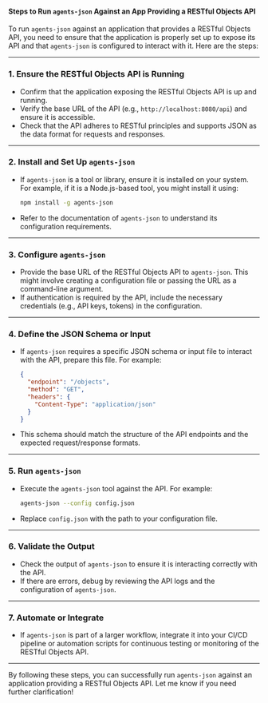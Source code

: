 #### Steps to Run `agents-json` Against an App Providing a RESTful Objects API

To run `agents-json` against an application that provides a RESTful Objects API, you need to ensure that the application is properly set up to expose its API and that `agents-json` is configured to interact with it. Here are the steps:

---

### **1. Ensure the RESTful Objects API is Running**
- Confirm that the application exposing the RESTful Objects API is up and running.
- Verify the base URL of the API (e.g., `http://localhost:8080/api`) and ensure it is accessible.
- Check that the API adheres to RESTful principles and supports JSON as the data format for requests and responses.

---

### **2. Install and Set Up `agents-json`**
- If `agents-json` is a tool or library, ensure it is installed on your system. For example, if it is a Node.js-based tool, you might install it using:
  ```bash
  npm install -g agents-json
  ```
- Refer to the documentation of `agents-json` to understand its configuration requirements.

---

### **3. Configure `agents-json`**
- Provide the base URL of the RESTful Objects API to `agents-json`. This might involve creating a configuration file or passing the URL as a command-line argument.
- If authentication is required by the API, include the necessary credentials (e.g., API keys, tokens) in the configuration.

---

### **4. Define the JSON Schema or Input**
- If `agents-json` requires a specific JSON schema or input file to interact with the API, prepare this file. For example:
  ```json
  {
    "endpoint": "/objects",
    "method": "GET",
    "headers": {
      "Content-Type": "application/json"
    }
  }
  ```
- This schema should match the structure of the API endpoints and the expected request/response formats.

---

### **5. Run `agents-json`**
- Execute the `agents-json` tool against the API. For example:
  ```bash
  agents-json --config config.json
  ```
- Replace `config.json` with the path to your configuration file.

---

### **6. Validate the Output**
- Check the output of `agents-json` to ensure it is interacting correctly with the API.
- If there are errors, debug by reviewing the API logs and the configuration of `agents-json`.

---

### **7. Automate or Integrate**
- If `agents-json` is part of a larger workflow, integrate it into your CI/CD pipeline or automation scripts for continuous testing or monitoring of the RESTful Objects API.

---

By following these steps, you can successfully run `agents-json` against an application providing a RESTful Objects API. Let me know if you need further clarification!